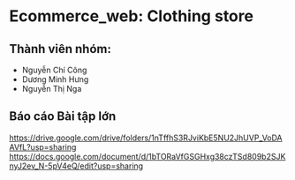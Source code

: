 # Ecommerce_web: Clothing store 
## Thành viên nhóm:
- Nguyễn Chí Công
- Dương Minh Hưng
- Nguyễn Thị Nga

## Báo cáo Bài tập lớn

https://drive.google.com/drive/folders/1nTffhS3RJviKbE5NU2JhUVP_VoDAAVfL?usp=sharing
https://docs.google.com/document/d/1bTORaVfGSGHxg38czTSd809b2SJKnyJ2ev_N-5pV4eQ/edit?usp=sharing
